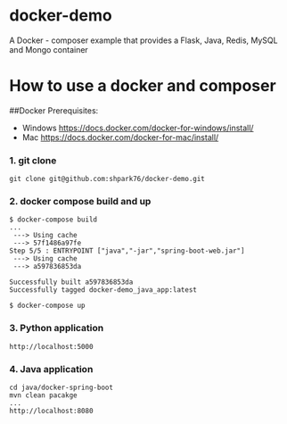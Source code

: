 # docker-demo
A Docker - composer example that provides a Flask, Java, Redis, MySQL and Mongo container

# How to use a docker and composer
##Docker Prerequisites:
- Windows
https://docs.docker.com/docker-for-windows/install/
- Mac
https://docs.docker.com/docker-for-mac/install/

### 1. git clone
```
git clone git@github.com:shpark76/docker-demo.git
```

### 2. docker compose build and up 
```
$ docker-compose build
...
 ---> Using cache
 ---> 57f1486a97fe
Step 5/5 : ENTRYPOINT ["java","-jar","spring-boot-web.jar"]
 ---> Using cache
 ---> a597836853da

Successfully built a597836853da
Successfully tagged docker-demo_java_app:latest
```

```
$ docker-compose up
```


### 3. Python application
```
http://localhost:5000
```

### 4. Java application
```
cd java/docker-spring-boot
mvn clean pacakge
...
http://localhost:8080
```  

